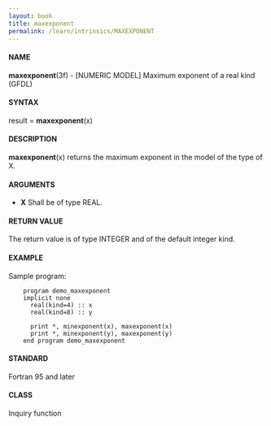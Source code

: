 ```yaml
---
layout: book
title: maxexponent
permalink: /learn/intrinsics/MAXEXPONENT
---
```

#### NAME

__maxexponent__(3f) - \[NUMERIC MODEL\] Maximum exponent of a real kind
(GFDL)

#### SYNTAX

result = __maxexponent__(x)

#### DESCRIPTION

__maxexponent__(x) returns the maximum exponent in the model of the type
of X.

#### ARGUMENTS

  - __X__
    Shall be of type REAL.

#### RETURN VALUE

The return value is of type INTEGER and of the default integer kind.

#### EXAMPLE

Sample program:

```
    program demo_maxexponent
    implicit none
      real(kind=4) :: x
      real(kind=8) :: y

      print *, minexponent(x), maxexponent(x)
      print *, minexponent(y), maxexponent(y)
    end program demo_maxexponent
```

#### STANDARD

Fortran 95 and later

#### CLASS

Inquiry function
